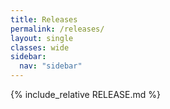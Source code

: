 ```yaml
---
title: Releases
permalink: /releases/
layout: single
classes: wide
sidebar:
  nav: "sidebar"
---
```


{% include_relative RELEASE.md %}
